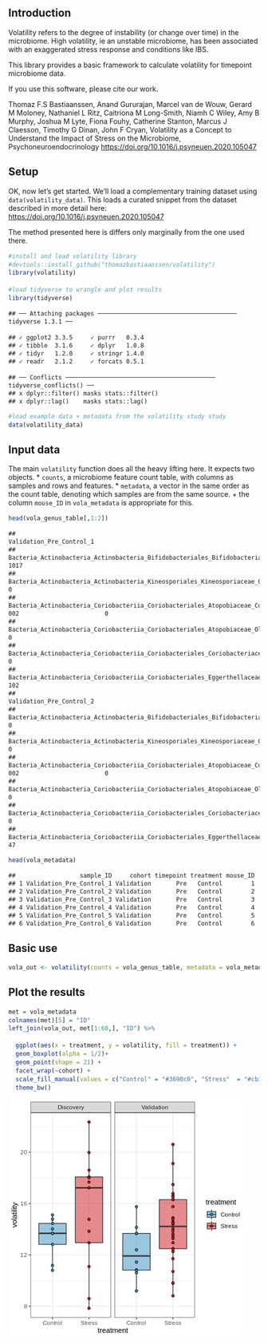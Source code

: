 <!-- README.md is generated from README.Rmd. Please edit that file -->

## Introduction

Volatility refers to the degree of instability (or change over time) in
the microbiome. High volatility, ie an unstable microbiome, has been
associated with an exaggerated stress response and conditions like IBS.

This library provides a basic framework to calculate volatility for
timepoint microbiome data.

If you use this software, please cite our work.

Thomaz F.S Bastiaanssen, Anand Gururajan, Marcel van de Wouw, Gerard M
Moloney, Nathaniel L Ritz, Caitriona M Long-Smith, Niamh C Wiley, Amy B
Murphy, Joshua M Lyte, Fiona Fouhy, Catherine Stanton, Marcus J
Claesson, Timothy G Dinan, John F Cryan, Volatility as a Concept to
Understand the Impact of Stress on the Microbiome,
Psychoneuroendocrinology
<https://doi.org/10.1016/j.psyneuen.2020.105047>

## Setup

OK, now let’s get started. We’ll load a complementary training dataset
using `data(volatility_data)`. This loads a curated snippet from the
dataset described in more detail here:
<https://doi.org/10.1016/j.psyneuen.2020.105047>

The method presented here is differs only marginally from the one used
there.

``` r
#install and load volatility library
#devtools::install_github("thomazbastiaanssen/volatility")
library(volatility)

#load tidyverse to wrangle and plot results
library(tidyverse)
```

    ## ── Attaching packages ─────────────────────────────────────── tidyverse 1.3.1 ──

    ## ✓ ggplot2 3.3.5     ✓ purrr   0.3.4
    ## ✓ tibble  3.1.6     ✓ dplyr   1.0.8
    ## ✓ tidyr   1.2.0     ✓ stringr 1.4.0
    ## ✓ readr   2.1.2     ✓ forcats 0.5.1

    ## ── Conflicts ────────────────────────────────────────── tidyverse_conflicts() ──
    ## x dplyr::filter() masks stats::filter()
    ## x dplyr::lag()    masks stats::lag()

``` r
#load example data + metadata from the volatility study study
data(volatility_data)
```

## Input data

The main `volatility` function does all the heavy lifting here. It
expects two objects. \* `counts`, a microbiome feature count table, with
columns as samples and rows and features. \* `metadata`, a vector in the
same order as the count table, denoting which samples are from the same
source. + the column `mouse_ID` in `vola_metadata` is appropriate for
this.

``` r
head(vola_genus_table[,1:2])
```

    ##                                                                                                Validation_Pre_Control_1
    ## Bacteria_Actinobacteria_Actinobacteria_Bifidobacteriales_Bifidobacteriaceae_Bifidobacterium                        1017
    ## Bacteria_Actinobacteria_Actinobacteria_Kineosporiales_Kineosporiaceae_Quadrisphaera                                   0
    ## Bacteria_Actinobacteria_Coriobacteriia_Coriobacteriales_Atopobiaceae_Coriobacteriaceae_UCG-002                        0
    ## Bacteria_Actinobacteria_Coriobacteriia_Coriobacteriales_Atopobiaceae_Olsenella                                        0
    ## Bacteria_Actinobacteria_Coriobacteriia_Coriobacteriales_Coriobacteriaceae_Collinsella                                 0
    ## Bacteria_Actinobacteria_Coriobacteriia_Coriobacteriales_Eggerthellaceae_DNF00809                                    102
    ##                                                                                                Validation_Pre_Control_2
    ## Bacteria_Actinobacteria_Actinobacteria_Bifidobacteriales_Bifidobacteriaceae_Bifidobacterium                           0
    ## Bacteria_Actinobacteria_Actinobacteria_Kineosporiales_Kineosporiaceae_Quadrisphaera                                   0
    ## Bacteria_Actinobacteria_Coriobacteriia_Coriobacteriales_Atopobiaceae_Coriobacteriaceae_UCG-002                        0
    ## Bacteria_Actinobacteria_Coriobacteriia_Coriobacteriales_Atopobiaceae_Olsenella                                        0
    ## Bacteria_Actinobacteria_Coriobacteriia_Coriobacteriales_Coriobacteriaceae_Collinsella                                 0
    ## Bacteria_Actinobacteria_Coriobacteriia_Coriobacteriales_Eggerthellaceae_DNF00809                                     47

``` r
head(vola_metadata)
```

    ##                  sample_ID     cohort timepoint treatment mouse_ID
    ## 1 Validation_Pre_Control_1 Validation       Pre   Control        1
    ## 2 Validation_Pre_Control_2 Validation       Pre   Control        2
    ## 3 Validation_Pre_Control_3 Validation       Pre   Control        3
    ## 4 Validation_Pre_Control_4 Validation       Pre   Control        4
    ## 5 Validation_Pre_Control_5 Validation       Pre   Control        5
    ## 6 Validation_Pre_Control_6 Validation       Pre   Control        6

## Basic use

``` r
vola_out <- volatility(counts = vola_genus_table, metadata = vola_metadata$mouse_ID)
```

## Plot the results

``` r
met = vola_metadata
colnames(met)[5] = "ID"
left_join(vola_out, met[1:60,], "ID") %>%

  ggplot(aes(x = treatment, y = volatility, fill = treatment)) +
  geom_boxplot(alpha = 1/2)+
  geom_point(shape = 21) +
  facet_wrap(~cohort) +
  scale_fill_manual(values = c("Control" = "#3690c0", "Stress"  = "#cb181d")) +
  theme_bw() 
```

![](README_files/figure-gfm/plot_volatility-1.png)<!-- -->
